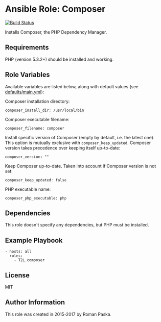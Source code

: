 # Ansible Role: Composer

[![Build Status](https://travis-ci.org/T2L/ansible-role-composer.svg?branch=2.x.x)](https://travis-ci.org/T2L/ansible-role-composer)

Installs Composer, the PHP Dependency Manager.

## Requirements

PHP (version 5.3.2+) should be installed and working.

## Role Variables

Available variables are listed below, along with default values (see [defaults/main.yml](defaults/main.yml)):

Composer installation directory:

    composer_install_dir: /usr/local/bin

Composer executable filename:

    composer_filename: composer

Install specific version of Composer (empty by default, i.e. the latest one). This option is mutually exclusive with `composer_keep_updated`. Composer version takes precedence over keeping itself up-to-date:

    composer_version: ""

Keep Composer up-to-date. Taken into account if Composer version is not set:

    composer_keep_updated: false

PHP executable name:

    composer_php_executable: php

## Dependencies

This role doesn't specify any dependencies, but PHP must be installed.

## Example Playbook

    - hosts: all
      roles:
        - T2L.composer

## License

MIT

## Author Information

This role was created in 2015-2017 by Roman Paska.

